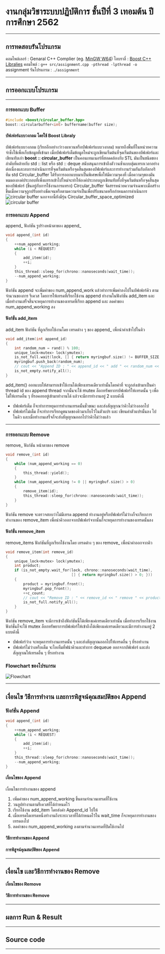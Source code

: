 # งานกลุ่มวิชาระบบปฏิบัติการ ชั้นปีที่ 3 เทอมต้น ปีการศึกษา 2562
***
## การทดสอบรันโปรแกรม
คอมไพล์เลอร์ : Genaral C++ Complier (eg. [MinGW W64](https://sourceforge.net/projects/mingw-w64/)) 
ไลบราลี่ : [Boost C++ Libralies](https://www.boost.org/users/download/)
คอมไพล์ : ```g++ src/assignment.cpp -pthread -lpthread -o ```assignment
รันโปรแกรม : ```./assignment```
***
## การออกเเบบโปรเเกรม
***
### การออกเเบบ Buffer
```C
#include <boost/circular_buffer.hpp>
boost::circularbuffer<int> buffername(buffer size);
```
#### บัฟเฟอร์แบบวงกลม โดยใช้ Boost Libraly
บัฟเฟอร์แบบวงกลม (เรียกอีกอย่างว่าวงแหวนหรือบัฟเฟอร์แบบวงกลม) หมายถึงพื้นที่ในหน่วยความจำซึ่งใช้เพื่อเก็บข้อมูลที่เข้ามา เมื่อบัฟเฟอร์เต็มข้อมูลใหม่จะถูกเขียนเริ่มต้นที่จุดเริ่มต้นของบัฟเฟอร์และเขียนทับเก่า **boost :: circular_buffer** เป็นคอนเทนเนอร์ที่สอดคล้องกับ STL
มันเป็นชนิดของลำดับที่คล้ายกับ std :: list หรือ std :: deque สนับสนุนการเข้าถึงตัววนซ้ำแบบสุ่มแทรกเวลาอย่างต่อเนื่องและลบการดำเนินการที่จุดเริ่มต้นหรือจุดสิ้นสุดของบัฟเฟอร์และการทำงานร่วมกันกับอัลกอริทึม std
Circular_buffer ได้รับการออกแบบมาเป็นพิเศษเพื่อให้มีความจุคงที่ เมื่อความจุของมันหมดลงองค์ประกอบที่เพิ่งแทรกเข้าไปใหม่จะทำให้องค์ประกอบถูกเขียนทับทั้งที่จุดเริ่มต้นหรือจุดสิ้นสุดของบัฟเฟอร์ (ขึ้นอยู่กับการใช้งานการแทรก)
Circular_buffer จัดสรรหน่วยความจำเฉพาะเมื่อสร้างขึ้นเมื่อความจุถูกปรับอย่างชัดเจนหรือตามความจำเป็นเพื่อปรับขนาดหรือกำหนดการดำเนินการ
![circular buffer](./img/circular_buffer.png)
นอกจากนี้ยังมีรุ่น Circular_buffer_space_optimized
![circular buffer](./img/space_optimized.png)
### การออกเเบบ Append
append_ ฟังก์ชัน รูปร่างหน้าตาของ append_
```c
void append_(int id)
{
    ++num_append_working;
    while (i < REQUEST)
    {
        add_item(id);
        ++i;
    }
    this_thread::sleep_for(chrono::nanoseconds(wait_time));
    --num_append_working;
}

```
ฟังก์ชัน append จะเพิ่มค่าของ num_append_work แล้วทำการเพิ่มค่าลงไปในบัฟเฟอร์คิว ตามจำนวนของการ รีเควส โดยการให้เทรดที่เรียกใช้งาน append ทำงานในฟังก์ชัน add_item และเมื่อทำงานเสร็จสิ้นจะหยุดการทำงานของเทรดที่เรียก append และ ลดค่าของ num_append_working ลง
#### ฟังก์ชั่น add_item
add_item ฟังก์ชัน ที่ถูกเรียกใช้งานโดย เทรดต่าง ๆ ของ append_ เพื่อนำค่าเข้าไปในคิว
```C
void add_item(int append_id)
{
    int random_num = rand() % 100;
    unique_lock<mutex> lock(ymutex);
    is_not_full.wait(lock, [] { return myringbuf.size() != BUFFER_SIZE; });
    myringbuf.push_back(random_num);
    // cout << "Append ID : " << append_id << " add " << random_num << endl;
    is_not_empty.notify_all();
}
```
add_item() ออกแบบให้สามารถเข้าใช้งานได้เพียงเทรดเดียวเท่านั้นโดยค่าที่ จะถูกส่งเข้ามาเป็นค่า thread id ของ append thread จากนั้นจะใช้ mutex ล็อกทรัพยากรบัฟเฟอร์ให้เทรดนั้น ๆ เพื่อไม่ให้เทรดอื่น ๆ ที่รอคอยอยู่เข้ามาทำงานได้ แล้วจะมีการทำงานอยู่ 2 แบบดังนี้
* บัฟเฟอร์เต็ม ก็จะทำการหยุดการทำงานเทรดนั้นชั่วขณะ และส่งสัญญาณว่าคิวไม่ว่างออกไป
* บัฟเฟอร์ไม่เต็ม ก็จะทำการเรียกดูขนาดของคิวมาเก็บไว้ในตัวแปร และ เขียนค่าตัวแปรนั้นลง ไปในคิว และเมื่อทำงานเสร็จก็จะส่งสัญญาณออกไปว่าคิวไม่ว่างแล้ว

***
### การออกเเบบ Remove
remove_ ฟังก์ชัน หน้าตาของ remove
```c
void remove_(int id)
{
    while (num_append_working == 0)
    {
        this_thread::yield();
    }
    while (num_append_working != 0 || myringbuf.size() > 0)
    {
        remove_item(id);
        this_thread::sleep_for(chrono::nanoseconds(wait_time));
    }
}
```
ฟังก์ชัน remove จะตรวจสอบว่าไม่มีเทรด append ทำงานอยู่หรือบัฟเฟอร์ไม่ว่างก็จะเรียกการทำงานของ remove_item เพื่อนำคิวออกจากบัฟเฟอร์จากนั้นก็จะหยุดการทำงานของเทรดนั้นลง

#### ฟังก์ชั่น remove_item
remove_items ฟังก์ชันที่ถูกเรียกใช้งานโดย เทรดต่าง ๆ ของ remove_ เพื่อนำค่าออกจากคิว
```c
void remove_item(int remove_id)
{
    unique_lock<mutex> lock(ymutex);
    int product;
    if (is_not_empty.wait_for(lock, chrono::nanoseconds(wait_time),
                              [] { return myringbuf.size() > 0; }))
    {
        product = myringbuf.front();
        myringbuf.pop_front();
        ++c_count;
        // cout << "Remove ID : " << remove_id << " remove " << product << endl;
        is_not_full.notify_all();
    }
}
```
ฟังก์ชัน remove_item จะมีการเข้าถึงฟังก์ชันนี้ได้เพียงแค่เทรดเดียวเท่านั้น เมื่อทำการเรียกใช้งานฟังก์ชั่นก็จะใช้ mutex ล็อกทรัพยาการบัฟเฟอร์ให้เข้าถึงได้เพียงแค่เทรดเดียวและมีการทำงานอยู่ 2 แบบดังนี้
* บัฟเฟอร์ว่าง จะหยุดการทำงานเทรดนั้น ๆ และส่งสัญญาณออกไปให้เทรดอื่น ๆ ที่รอทำงาน
* บัฟเฟอร์ไม่ว่างหรือเต็ม จะไอเท็มที่ฟน้าคิวและทำการ dequeue ออกจากบัฟเฟอร์ และส่งสัญญาณให้เทรดอื่น ๆ ที่รอทำงาน
### Flowchart ของโปรแกรม
![Flowchart](./img/OS.png)
***
## เงื่อนไข วิธีการทำงาน เเละการพิสูจน์คุณสมบัติของ Append
### ฟังก์ชั่น Append
```c
void append_(int id)
{
    ++num_append_working;
    while (i < REQUEST)
    {
        add_item(id);
        ++i;
    }
    this_thread::sleep_for(chrono::nanoseconds(wait_time));
    --num_append_working;
}
```
#### เงื่อนไขของ Append
เงื่อนไขการทำงานของ append  
1. เพิ่มค่าของ num_append_working ขึ้นตามจำนวนเทรดที่ใช้งาน
2. วนลูปทำงานตามรีเควสที่ได้กำหนดไว้
3. เรียกใช้งาน add_item โดยส่งค่า Append_id ไปให้
4. เมื่อเทรดใดเทรดหนึ่งทำงานถึงระยะเวลาที่ได้กำหนดไว้ใน wait_time ก็จะหยุดการทำงานของเทรดลงไป
5. ลดค่าของ num_append_working ลงตามจำนวนเทรดที่ปิดใช้งานไป
#### วิธีการทำงานของ Append

#### การพิสูจน์คุณสมบัติของ Append
***
## เงื่อนไข เเละวิธีการทำงานของ Remove
#### เงื่อนไขของ Remove
#### วิธีการทำงานของ Remove
***
## ผลการ Run & Result
***
## Source code 
***
